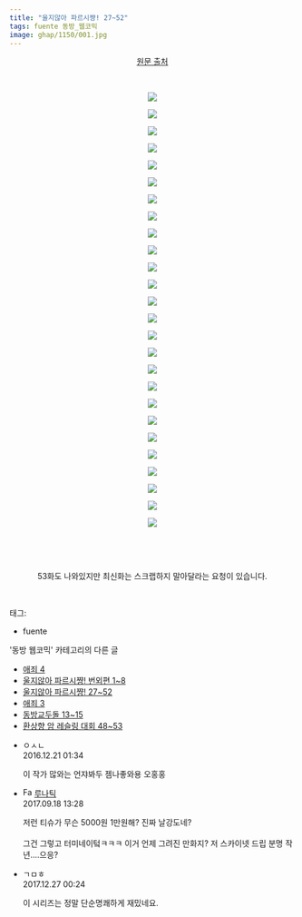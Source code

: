 ```yaml
---
title: "울지않아 파르시쨩! 27~52"
tags: fuente 동방_웹코믹
image: ghap/1150/001.jpg
---
```

<div class="article">
<p style="text-align: center; clear: none; float: none;"><a class="tx-link" href="http://fuente2116.tistory.com/" target="_blank">원문 출처</a></p>
<p style="text-align: center; clear: none; float: none;"><br/></p>
<p style="text-align: center; clear: none; float: none;"><img src="{{ site.nasurl }}/ghap/1150/001.jpg"/></p>
<p style="text-align: center; clear: none; float: none;"><img src="{{ site.nasurl }}/ghap/1150/002.jpg"/></p>
<p style="text-align: center; clear: none; float: none;"><img src="{{ site.nasurl }}/ghap/1150/003.jpg"/></p>
<p style="text-align: center; clear: none; float: none;"><img src="{{ site.nasurl }}/ghap/1150/004.jpg"/></p>
<p style="text-align: center; clear: none; float: none;"><img src="{{ site.nasurl }}/ghap/1150/005.jpg"/></p>
<p style="text-align: center; clear: none; float: none;"><img src="{{ site.nasurl }}/ghap/1150/006.jpg"/></p>
<p style="text-align: center; clear: none; float: none;"><img src="{{ site.nasurl }}/ghap/1150/007.jpg"/></p>
<p style="text-align: center; clear: none; float: none;"><img src="{{ site.nasurl }}/ghap/1150/008.jpg"/></p>
<p style="text-align: center; clear: none; float: none;"><img src="{{ site.nasurl }}/ghap/1150/009.jpg"/></p>
<p style="text-align: center; clear: none; float: none;"><img src="{{ site.nasurl }}/ghap/1150/010.jpg"/></p>
<p style="text-align: center; clear: none; float: none;"><img src="{{ site.nasurl }}/ghap/1150/011.jpg"/></p>
<p style="text-align: center; clear: none; float: none;"><img src="{{ site.nasurl }}/ghap/1150/012.jpg"/></p>
<p style="text-align: center; clear: none; float: none;"><img src="{{ site.nasurl }}/ghap/1150/013.jpg"/></p>
<p style="text-align: center; clear: none; float: none;"><img src="{{ site.nasurl }}/ghap/1150/014.jpg"/></p>
<p style="text-align: center; clear: none; float: none;"><img src="{{ site.nasurl }}/ghap/1150/015.jpg"/></p>
<p style="text-align: center; clear: none; float: none;"><img src="{{ site.nasurl }}/ghap/1150/016.jpg"/></p>
<p style="text-align: center; clear: none; float: none;"><img src="{{ site.nasurl }}/ghap/1150/017.jpg"/></p>
<p style="text-align: center; clear: none; float: none;"><img src="{{ site.nasurl }}/ghap/1150/018.jpg"/></p>
<p style="text-align: center; clear: none; float: none;"><img src="{{ site.nasurl }}/ghap/1150/019.jpg"/></p>
<p style="text-align: center; clear: none; float: none;"><img src="{{ site.nasurl }}/ghap/1150/020.jpg"/></p>
<p style="text-align: center; clear: none; float: none;"><img src="{{ site.nasurl }}/ghap/1150/021.jpg"/></p>
<p style="text-align: center; clear: none; float: none;"><img src="{{ site.nasurl }}/ghap/1150/022.jpg"/></p>
<p style="text-align: center; clear: none; float: none;"><img src="{{ site.nasurl }}/ghap/1150/023.jpg"/></p>
<p style="text-align: center; clear: none; float: none;"><img src="{{ site.nasurl }}/ghap/1150/024.jpg"/></p>
<p style="text-align: center; clear: none; float: none;"><img src="{{ site.nasurl }}/ghap/1150/025.jpg"/></p>
<p style="text-align: center; clear: none; float: none;"><img src="{{ site.nasurl }}/ghap/1150/026.jpg"/></p>
<p style="text-align: center; clear: none; float: none;"><br/></p>
<p style="text-align: center; clear: none; float: none;"><br/></p>
<p style="text-align: center; clear: none; float: none;">53화도 나와있지만 최신화는 스크랩하지 말아달라는 요청이 있습니다.</p>
<p><br/></p>
</div><div class="tagTrail">
<p>태그: </p>
<ul>
<li>fuente</li>
</ul>
</div><div class="another">
<p>'동방 웹코믹' 카테고리의 다른 글</p>
<ul>
<li><a href="/2016-07-27-ghap_1154">애죄 4</a></li>
<li><a href="/2016-07-27-ghap_1151">울지않아 파르시쨩! 번외편 1~8</a></li>
<li><a href="/2016-07-27-ghap_1150">울지않아 파르시쨩! 27~52</a></li>
<li><a href="/2016-07-26-ghap_1132">애죄 3</a></li>
<li><a href="/2016-07-26-ghap_1124">동방교두돌 13~15</a></li>
<li><a href="/2016-07-26-ghap_1101">환상향 암 레슬링 대회 48~53</a></li>
</ul>
</div><div class="cb_module cb_fluid">
<div class="cb_wrt cb_profile">
<div class="comment">
<ul>
<li class="cb_thumb_off" id="comment14874472">
<div class="cb_comment_area">
<div class="cb_info_area">
<div class="cb_section">
<span class="cb_nick_name">ㅇㅅㄴ</span>
</div>
<div class="cb_section">
<span class="cb_date">2016.12.21 01:34 </span>
</div>
</div>
<div class="cb_dsc_comment">
<p class="cb_dsc">
											이 작가 많와는 언쟈봐두 젬나좋와용 오홍홍
										</p>
</div>
</div></li>
<li class="cb_thumb_off" id="comment15085353">
<div class="cb_comment_area">
<div class="cb_info_area">
<div class="cb_section">
<span class="cb_nick_name"><img alt="Favicon of http://blog.naver.com/berko77/221097356398" height="16" onerror="this.onerror=null;this.parentNode.removeChild(this)" src="http://blog.naver.com/favicon.ico" width="16"/> <a href="http://blog.naver.com/berko77/221097356398" onclick="return openLinkInNewWindow(this)">루나틱</a></span>
</div>
<div class="cb_section">
<span class="cb_date">2017.09.18 13:28 </span>
</div>
</div>
<div class="cb_dsc_comment">
<p class="cb_dsc">
											저런 티슈가 무슨 5000원 1만원해? 진짜 날강도네? <br/>
<br/>
그건 그렇고 터미네이텈ㅋㅋㅋ 이거 언제 그려진 만화지? 저 스카이넷 드립 분명 작년....으응? <br/>
</p>
</div>
</div></li>
<li class="cb_thumb_off" id="comment15160481">
<div class="cb_comment_area">
<div class="cb_info_area">
<div class="cb_section">
<span class="cb_nick_name">ㄱㅁㅎ</span>
</div>
<div class="cb_section">
<span class="cb_date">2017.12.27 00:24 </span>
</div>
</div>
<div class="cb_dsc_comment">
<p class="cb_dsc">
											이 시리즈는 정말 단순명쾌하게 재밌네요.
										</p>
</div>
</div></li>
</ul>
</div>
</div><!-- commentList close -->
</div>